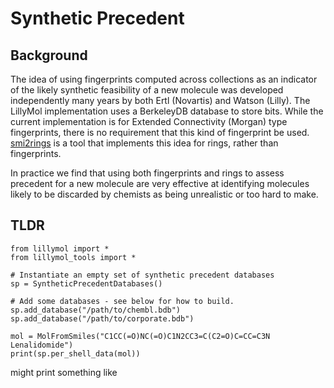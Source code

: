 # Synthetic Precedent

## Background
The idea of using fingerprints computed across collections as an indicator
of the likely synthetic feasibility of a new molecule was developed independently
many years by both Ertl (Novartis) and Watson (Lilly). The LillyMol implementation
uses a BerkeleyDB database to store bits. While the current implementation is for
Extended Connectivity (Morgan) type fingerprints, there is no requirement that
this kind of fingerprint be used. [smi2rings](/docs/Molecule_Tools/smi2rings.md)
is a tool that implements this idea for rings, rather than fingerprints.

In practice we find that using both fingerprints and rings to assess precedent
for a new molecule are very effective at identifying molecules likely to
be discarded by chemists as being unrealistic or too hard to make.

## TLDR
```
from lillymol import *
from lillymol_tools import *

# Instantiate an empty set of synthetic precedent databases
sp = SyntheticPrecedentDatabases()

# Add some databases - see below for how to build.
sp.add_database("/path/to/chembl.bdb")
sp.add_database("/path/to/corporate.bdb")

mol = MolFromSmiles("C1CC(=O)NC(=O)C1N2CC3=C(C2=O)C=CC=C3N Lenalidomide")
print(sp.per_shell_data(mol))
```
might print something like


